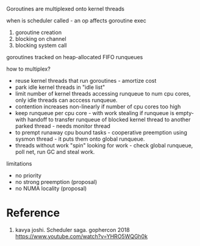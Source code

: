 
Goroutines are multiplexed onto kernel threads

when is scheduler called - an op affects goroutine exec
1. goroutine creation
2. blocking on channel
3. blocking system call

goroutines tracked on heap-allocated FIFO runqueues

how to multiplex?
* reuse kernel threads that run goroutines - amortize cost
* park idle kernel threads in "idle list"
* limit number of kernel threads accessing runqueue to num cpu cores, only idle threads can acccess runqueue.
* contention increases non-linearly if number of cpu cores too high 
* keep runqueue per cpu core - with work stealing if runqueue is empty- with handoff to transfer runqueue of blocked kernel thread to another parked thread - needs monitor thread
* to prempt runaway cpu bound tasks - cooperative preemption using sysmon thread - it puts them onto global runqueue.
* threads without work "spin" looking for work - check global runqueue, poll net, run GC and steal work.

limitations
* no priority
* no strong preemption  (proposal)
* no NUMA locality (proposal)

# Reference
1. kavya joshi. Scheduler saga. gophercon 2018 https://www.youtube.com/watch?v=YHRO5WQGh0k
